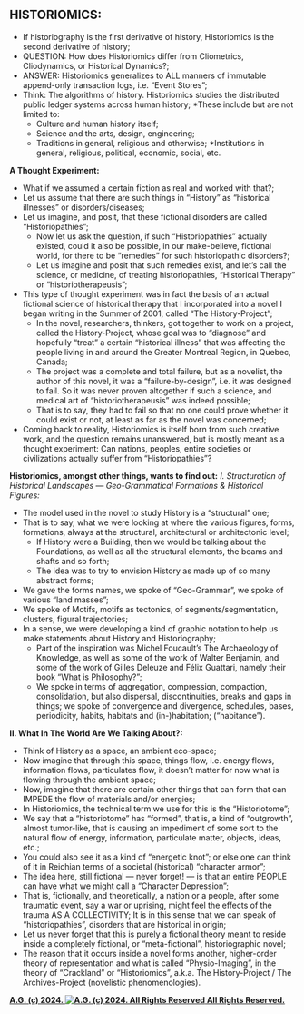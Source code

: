 ## HISTORIOMICS:
* If historiography is the first derivative of history, Historiomics is the second derivative of history;
* QUESTION: How does Historiomics differ from Cliometrics, Cliodynamics, or Historical Dynamics?;
* ANSWER: Historiomics generalizes to ALL manners of immutable append-only transaction logs, i.e. “Event Stores”;
* Think: The algorithms of history. Historiomics studies the distributed public ledger systems across human history;
  *These include but are not limited to:
    * Culture and human history itself;
    * Science and the arts, design, engineering;
    * Traditions in general, religious and otherwise;
    *Institutions in general, religious, political, economic, social, etc.

__A Thought Experiment:__
* What if we assumed a certain fiction as real and worked with that?;
* Let us assume that there are such things in “History” as “historical illnesses” or disorders/diseases;
* Let us imagine, and posit, that these fictional disorders are called “Historiopathies”;
  * Now let us ask the question, if such “Historiopathies” actually existed, could it also be possible, in our make-believe, fictional world, for there to be “remedies” for such historiopathic disorders?;
  * Let us imagine and posit that such remedies exist, and let’s call the science, or medicine, of treating historiopathies, “Historical Therapy” or “historiotherapeusis”;
* This type of thought experiment was in fact the basis of an actual fictional science of historical therapy that I incorporated into a novel I began writing in the Summer of 2001, called “The History-Project”;
  * In the novel, researchers, thinkers, got together to work on a project, called the History-Project, whose goal was to “diagnose” and hopefully “treat” a certain “historical illness” that was affecting the people living in and around the Greater Montreal Region, in Quebec, Canada;
  * The project was a complete and total failure, but as a novelist, the author of this novel, it was a “failure-by-design”, i.e. it was designed to fail. So it was never proven altogether if such a science, and medical art of “historiotherapeusis” was indeed possible;
  * That is to say, they had to fail so that no one could prove whether it could exist or not, at least as far as the novel was concerned;
* Coming back to reality, Historiomics is itself born from such creative work, and the question remains unanswered, but is mostly meant as a thought experiment: Can nations, peoples, entire societies or civilizations actually suffer from “Historiopathies”?

__Historiomics, amongst other things, wants to find out:__
*I. Structuration of Historical Landscapes — Geo-Grammatical Formations & Historical Figures:*
* The model used in the novel to study History is a “structural” one;
* That is to say, what we were looking at where the various figures, forms, formations, always at the structural, architectural or architectonic level;
  * If History were a Building, then we would be talking about the Foundations, as well as all the structural elements, the beams and shafts and so forth;
  * The idea was to try to envision History as made up of so many abstract forms;
* We gave the forms names, we spoke of “Geo-Grammar”, we spoke of various “land masses”;
* We spoke of Motifs, motifs as tectonics, of segments/segmentation, clusters, figural trajectories;
* In a sense, we were developing a kind of graphic notation to help us make statements about History and Historiography;
  * Part of the inspiration was Michel Foucault’s The Archaeology of Knowledge, as well as some of the work of Walter Benjamin, and some of the work of Gilles Deleuze and Félix Guattari, namely their book “What is Philosophy?”;
  * We spoke in terms of aggregation, compression, compaction, consolidation, but also dispersal, discontinuities, breaks and gaps in things; we spoke of convergence and divergence, schedules, bases, periodicity, habits, habitats and (in-)habitation; (“habitance”).

__II. What In The World Are We Talking About?:__
* Think of History as a space, an ambient eco-space;
* Now imagine that through this space, things flow, i.e. energy flows, information flows, particulates flow, it doesn’t matter for now what is flowing through the ambient space;
* Now, imagine that there are certain other things that can form that can IMPEDE the flow of materials and/or energies;
* In Historiomics, the technical term we use for this is the “Historiotome”;
* We say that a “historiotome” has “formed”, that is, a kind of “outgrowth”, almost tumor-like, that is causing an impediment of some sort to the natural flow of energy, information, particulate matter, objects, ideas, etc.;
* You could also see it as a kind of “energetic knot”; or else one can think of it in Reichian terms of a societal (historical) “character armor”;
* The idea here, still fictional — never forget! — is that an entire PEOPLE can have what we might call a “Character Depression”;
* That is, fictionally, and theoretically, a nation or a people, after some traumatic event, say a war or uprising, might feel the effects of the trauma AS A COLLECTIVITY; It is in this sense that we can speak of “historiopathies”, disorders that are historical in origin;
* Let us never forget that this is purely a fictional theory meant to reside inside a completely fictional, or “meta-fictional”, historiographic novel;
* The reason that it occurs inside a novel forms another, higher-order theory of representation and what is called “Physio-Imaging”, in the theory of “Crackland” or “Historiomics”, a.k.a. The History-Project / The Archives-Project (novelistic phenomenologies).

__[A.G. (c) 2024. ![A.G. (c) 2024. All Rights Reserved](https://historiotheque.files.wordpress.com/2016/11/ag_signature_official_2015_50px_cropped.jpg) All Rights Reserved.](http://alexgagnon.com)__
